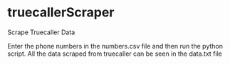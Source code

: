 # truecallerScraper
Scrape Truecaller Data

Enter the phone numbers in the numbers.csv file and then run the python script.
All the data scraped from truecaller can be seen in the data.txt file
